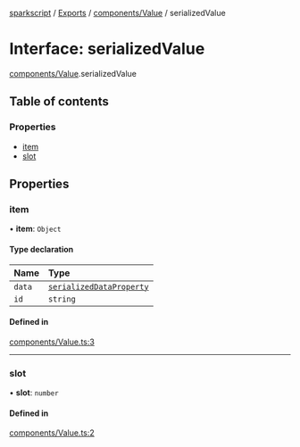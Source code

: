 [sparkscript](../README.md) / [Exports](../modules.md) / [components/Value](../modules/components_Value.md) / serializedValue

# Interface: serializedValue

[components/Value](../modules/components_Value.md).serializedValue

## Table of contents

### Properties

- [item](components_Value.serializedValue.md#item)
- [slot](components_Value.serializedValue.md#slot)

## Properties

### item

• **item**: `Object`

#### Type declaration

| Name | Type |
| :------ | :------ |
| `data` | [`serializedDataProperty`](components_DataStorage.serializedDataProperty.md) |
| `id` | `string` |

#### Defined in

[components/Value.ts:3](https://github.com/UserUNP/sparkscript/blob/cae50c6/src/components/Value.ts#L3)

___

### slot

• **slot**: `number`

#### Defined in

[components/Value.ts:2](https://github.com/UserUNP/sparkscript/blob/cae50c6/src/components/Value.ts#L2)

